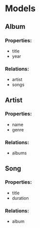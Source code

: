 # Models

## Album
### Properties:
 - title
 - year

### Relations:
 + artist
 + songs


## Artist
### Properties:
 - name
 - genre

### Relations:
 + albums


## Song
### Properties:
 - title
 - duration

### Relations:
 + album
